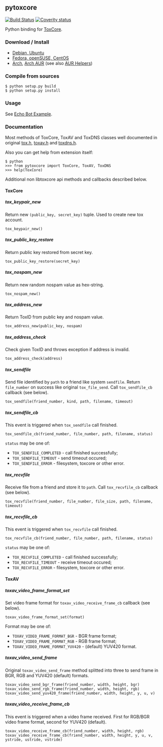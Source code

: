 ## pytoxcore

[![Build Status](https://secure.travis-ci.org/abbat/pytoxcore.png?branch=master)](http://travis-ci.org/abbat/pytoxcore) [![Coverity status](https://scan.coverity.com/projects/6250/badge.svg)](https://scan.coverity.com/projects/abbat-pytoxcore)

Python binding for [ToxCore](https://github.com/irungentoo/toxcore).

### Download / Install

* [Debian, Ubuntu](http://software.opensuse.org/download.html?project=home:antonbatenev:tox&package=python-toxcore)
* [Fedora, openSUSE, CentOS](http://software.opensuse.org/download.html?project=home:antonbatenev:tox&package=python-toxcore)
* [Arch](http://software.opensuse.org/download.html?project=home:antonbatenev:tox&package=python-toxcore), [Arch AUR](https://aur.archlinux.org/packages/python-toxcore) (see also [AUR Helpers](https://wiki.archlinux.org/index.php/AUR_Helpers))

### Compile from sources

```
$ python setup.py build
$ python setup.py install
```

### Usage

See [Echo Bot Example](https://github.com/abbat/pytoxcore/tree/master/examples).

### Documentation

Most methods of ToxCore, ToxAV and ToxDNS classes well documented in original [tox.h](https://github.com/irungentoo/toxcore/blob/master/toxcore/tox.h), [toxav.h](https://github.com/irungentoo/toxcore/blob/master/toxav/toxav.h) and [toxdns.h](https://github.com/irungentoo/toxcore/blob/master/toxdns/toxdns.h).

Also you can get help from extension itself:

```
$ python
>>> from pytoxcore import ToxCore, ToxAV, ToxDNS
>>> help(ToxCore)
```

Additional non libtoxcore api methods and callbacks described below.

#### ToxCore

##### tox_keypair_new

Return new `(public_key, secret_key)` tuple. Used to create new tox account.

```
tox_keypair_new()
```

##### tox_public_key_restore

Return public key restored from secret key.

```
tox_public_key_restore(secret_key)
```

##### tox_nospam_new

Return new random nospam value as hex-string.

```
tox_nospam_new()
```

##### tox_address_new

Return ToxID from public key and nospam value.

```
tox_address_new(public_key, nospam)
```

##### tox_address_check

Check given ToxID and throws exception if address is invalid.

```
tox_address_check(address)
```

##### tox_sendfile

Send file identified by `path` to a friend like system `sendfile`. Return `file_number` on success like original `tox_file_send`. Call `tox_sendfile_cb` callback (see below).

```
tox_sendfile(friend_number, kind, path, filename, timeout)
```

##### tox_sendfile_cb

This event is triggered when `tox_sendfile` call finished.

```
tox_sendfile_cb(friend_number, file_number, path, filename, status)
```

`status` may be one of:

* `TOX_SENDFILE_COMPLETED` - call finished successfully;
* `TOX_SENDFILE_TIMEOUT` - send timeout occured;
* `TOX_SENDFILE_ERROR` - filesystem, toxcore or other error.

##### tox_recvfile

Receive file from a friend and store it to `path`. Call `tox_recvfile_cb` callback (see below).

```
tox_recvfile(friend_number, file_number, file_size, path, filename, timeout)
```

##### tox_recvfile_cb

This event is triggered when `tox_recvfile` call finished.

```
tox_recvfile_cb(friend_number, file_number, path, filename, status)
```

`status` may be one of:

* `TOX_RECVFILE_COMPLETED` - call finished successfully;
* `TOX_RECVFILE_TIMEOUT` - receive timeout occured;
* `TOX_RECVFILE_ERROR` - filesystem, toxcore or other error.

#### ToxAV

##### toxav_video_frame_format_set

Set video frame format for `toxav_video_receive_frame_cb` callback (see below).

```
toxav_video_frame_format_set(format)
```

Format may be one of:

* `TOXAV_VIDEO_FRAME_FORMAT_BGR` - BGR frame format;
* `TOXAV_VIDEO_FRAME_FORMAT_RGB` - RGB frame format;
* `TOXAV_VIDEO_FRAME_FORMAT_YUV420` - (default) YUV420 format.

##### toxav_video_send_frame

Original `toxav_video_send_frame` method splitted into three to send frame in BGR, RGB and YUV420 (default) formats.

```
toxav_video_send_bgr_frame(friend_number, width, height, bgr)
toxav_video_send_rgb_frame(friend_number, width, height, rgb)
toxav_video_send_yuv420_frame(friend_number, width, height, y, u, v)
```

##### toxav_video_receive_frame_cb

This event is triggered when a video frame received. First for RGB/BGR video frame format, second for YUV420 (default).

```
toxav_video_receive_frame_cb(friend_number, width, height, rgb)
toxav_video_receive_frame_cb(friend_number, width, height, y, u, v, ystride, ustride, vstride)
```
